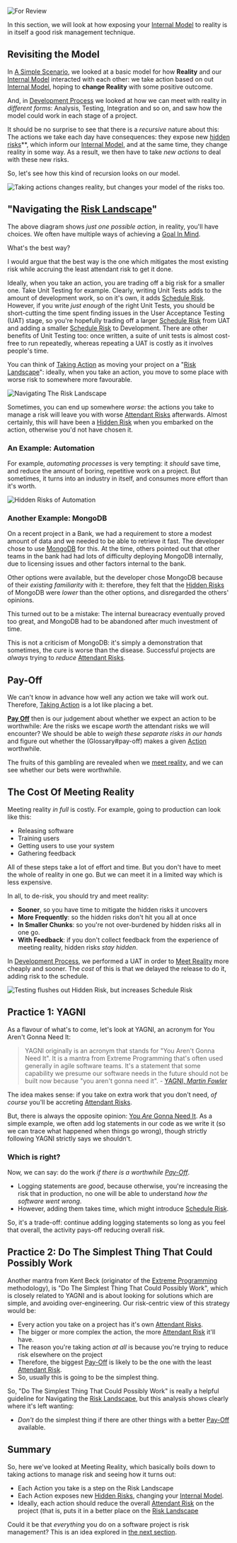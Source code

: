 ![For Review](images/state/for-review.png)

In this section, we will look at how exposing your [Internal Model](Glossary#Internal-Model) to reality is in itself a good risk management technique.

## Revisiting the Model

In [A Simple Scenario](A-Simple-Scenario), we looked at a basic model for how **Reality** and our [Internal Model](Glossary#Internal-Model) interacted with each other:  we take action based on out [Internal Model](Glossary#Internal-Model), hoping to **change Reality** with some positive outcome.

And, in [Development Process](Development-Process) we looked at how we can meet with reality in _different forms_:  Analysis, Testing, Integration and so on, and saw how the model could work in each stage of a project.

It should be no surprise to see that there is a _recursive_ nature about this:   The actions we take each day have consequences:  they expose new [hidden risks](Glossary#hidden-risk)**, which inform our [Internal Model](Glossary#Internal-Model), and at the same time, they change reality in some way.  As a result, we then have to take _new actions_ to deal with these new risks.  

So, let's see how this kind of recursion looks on our model.

![Taking actions changes reality, but changes your model of the risks too](images/generated/introduction/model_vs_reality_2.png).

## "Navigating the [Risk Landscape](Risk-Landscape)"

The above diagram shows _just one possible action_, in reality, you'll have choices.  We often have multiple ways of achieving a [Goal In Mind](Glossary#Goal-In-Mind).  

What's the best way?  

I would argue that the best way is the one which mitigates the most existing risk while accruing the least attendant risk to get it done.  

Ideally, when you take an action, you are trading off a big risk for a smaller one.  Take Unit Testing for example.  Clearly, writing Unit Tests adds to the amount of development work, so on it's own, it adds [Schedule Risk](Scarcity-Risk#schedule-risk).   However, if you write _just enough_ of the right Unit Tests, you should be short-cutting the time spent finding issues in the User Acceptance Testing (UAT) stage, so you're hopefully trading off a larger [Schedule Risk](Scarcity-Risk#schedule-risk) from UAT and adding a smaller [Schedule Risk](Scarcity-Risk#schedule-risk) to Development.  There are other benefits of Unit Testing too:  once written, a suite of unit tests is almost cost-free to run repeatedly, whereas repeating a UAT is costly as it involves people's time.

You can think of [Taking Action](Glossary#taking-action) as moving your project on a "[Risk Landscape](Risk-Landscape)":  ideally, when you take an action, you move to some place with worse risk to somewhere more favourable.

![Navigating The Risk Landscape](images/generated/introduction/risk_landscape_1.png)

Sometimes, you can end up somewhere _worse_:  the actions you take to manage a risk will leave you with worse [Attendant Risks](Glossary#attendant-risk) afterwards.  Almost certainly, this will have been a [Hidden Risk](Glossary#hidden-risk) when you embarked on the action, otherwise you'd not have chosen it.  

### An Example: Automation

For example, _automating processes_ is very tempting: it _should_ save time, and reduce the amount of boring, repetitive work on a project.  But sometimes, it turns into an industry in itself, and consumes more effort than it's worth. 

![Hidden Risks of Automation](images/generated/introduction/risk_landscape_2_automating.png)

### Another Example: MongoDB

On a recent project in a Bank, we had a requirement to store a modest amount of data and we needed to be able to retrieve it fast.  The developer chose to use [MongoDB](https://www.mongodb.com) for this.  At the time, others pointed out that other teams in the bank had had lots of difficulty deploying MongoDB internally, due to licensing issues and other factors internal to the bank.

Other options were available, but the developer chose MongoDB because of their _existing familiarity_ with it:   therefore, they felt that the [Hidden Risks](Glossary#hidden-risk) of MongoDB were _lower_ than the other options, and disregarded the others' opinions.

This turned out to be a mistake:  The internal bureacracy eventually proved too great, and MongoDB had to be abandoned after much investment of time.

This is not a criticism of MongoDB: it's simply a demonstration that sometimes, the cure is worse than the disease.  Successful projects are _always_ trying to _reduce_ [Attendant Risks](Glossary#attendant-risk).  

## Pay-Off

We can't know in advance how well any action we take will work out.  Therefore, [Taking Action](Glossary#taking-action) is a lot like placing a bet.  

**[Pay Off](Glossary#pay-off)** then is our judgement about whether we expect an action to be worthwhile:  Are the risks we escape _worth_ the attendant risks we will encounter?  We should be able to _weigh these separate risks in our hands_ and figure out whether the (Glossary#pay-off) makes a given [Action](Glossary#taking-action) worthwhile.  

The fruits of this gambling are revealed when we [meet reality](Glossary#meet-reality), and we can see whether our bets were worthwhile. 

## The Cost Of Meeting Reality

Meeting reality _in full_ is costly.  For example, going to production can look like this:

- Releasing software
- Training users
- Getting users to use your system
- Gathering feedback

All of these steps take a lot of effort and time.   But you don't have to meet the whole of reality in one go.  But we can meet it in a limited way which is less expensive.  

In all, to de-risk, you should try and meet reality:

- **Sooner**, so you have time to mitigate the hidden risks it uncovers
- **More Frequently**: so the hidden risks don't hit you all at once
- **In Smaller Chunks**: so you're not over-burdened by hidden risks all in one go.
- **With Feedback**: if you don't collect feedback from the experience of meeting reality, hidden risks _stay hidden_.

In [Development Process](Development-Process), we performed a UAT in order to [Meet Reality](Glossary#Meet-Reality) more cheaply and sooner.  The _cost_ of this is that we delayed the release to do it, adding risk to the schedule.  

![Testing flushes out Hidden Risk, but increases Schedule Risk](images/generated/introduction/meeting_reality_testing.png)

## Practice 1: YAGNI 

As a flavour of what's to come, let's look at YAGNI, an acronym for You Aren't Gonna Need It:

> YAGNI originally is an acronym that stands for "You Aren't Gonna Need It". It is a mantra from Extreme Programming that's often used generally in agile software teams. It's a statement that some capability we presume our software needs in the future should not be built now because "you aren't gonna need it".  - [YAGNI, _Martin Fowler_](https://www.martinfowler.com/bliki/Yagni.html)

The idea makes sense:  if you take on extra work that you don't need, _of course_ you'll be accreting [Attendant Risks](Glossary#attendant-risk).

But, there is always the opposite opinion:  [You _Are_ Gonna Need It](http://wiki.c2.com/?YouAreGonnaNeedIt).  As a simple example, we often add log statements in our code as we write it (so we can trace what happened when things go wrong), though strictly following YAGNI strictly says we shouldn't.  

### Which is right?

Now, we can say:  do the work _if there is a worthwhile [Pay-Off](Glossary#pay-off)_.  

 - Logging statements are _good_, because otherwise, you're increasing the risk that in production, no one will be able to understand _how the software went wrong_.
 - However, adding them takes time, which might introduce [Schedule Risk](Scarcity-Risk#schedule-risk).
 
So, it's a trade-off: continue adding logging statements so long as you feel that overall, the activity pays-off reducing overall risk.

## Practice 2: Do The Simplest Thing That Could Possibly Work

Another mantra from Kent Beck (originator of the [Extreme Programming](https://en.wikipedia.org/wiki/Extreme_programming) methodology), is "Do The Simplest Thing That Could Possibly Work", which is closely related to YAGNI and is about looking for solutions which are simple, and avoiding over-engineering.  Our risk-centric view of this strategy would be:

- Every action you take on a project has it's own [Attendant Risks](Glossary#attendant-risk).
- The bigger or more complex the action, the more [Attendant Risk](Glossary#attendant-risk) it'll have.
- The reason you're taking action _at all_ is because you're trying to reduce risk elsewhere on the project 
- Therefore, the biggest [Pay-Off](Glossary#pay-off) is likely to be the one with the least [Attendant Risk](Glossary#attendant-risk).
- So, usually this is going to be the simplest thing.

So, "Do The Simplest Thing That Could Possibly Work" is really a helpful guideline for Navigating the [Risk Landscape](Risk-Landscape), but this analysis shows clearly where it's left wanting:

 - _Don't_ do the simplest thing if there are other things with a better [Pay-Off](Glossary#pay-off) available. 

## Summary

So, here we've looked at Meeting Reality, which basically boils down to taking actions to manage risk and seeing how it turns out:

- Each Action you take is a step on the Risk Landscape
- Each Action exposes new [Hidden Risks](Glossary#hidden-risk), changing your [Internal Model](Glossary#Internal-Model).
- Ideally, each action should reduce the overall [Attendant Risk](Glossary#attendant-risk) on the project (that is, puts it in a better place on the [Risk Landscape](Glossary#risk-landscape)

Could it be that _everything_ you do on a software project is risk management? <!-- tweet-end --> This is an idea explored in [the next section](All-Risk-Management).



 